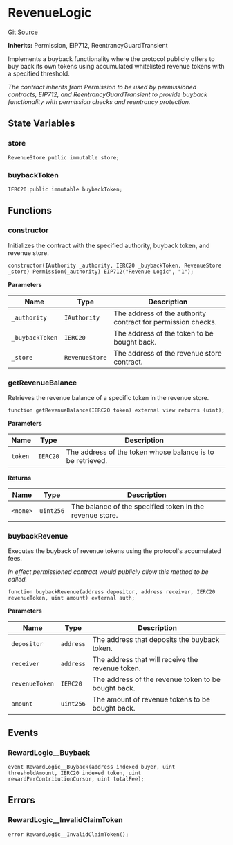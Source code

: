 # RevenueLogic
[Git Source](https://github.com/GMX-Blueberry-Club/puppet-contracts/blob/9c0e4bd812e2fadc24247bdb9759d2c34c92a190/src/tokenomics/RevenueLogic.sol)

**Inherits:**
Permission, EIP712, ReentrancyGuardTransient

Implements a buyback functionality where the protocol publicly offers to buy back its own tokens using accumulated whitelisted revenue
tokens with a specified threshold.

*The contract inherits from Permission to be used by permissioned contracts, EIP712, and ReentrancyGuardTransient to provide buyback
functionality with permission checks and reentrancy protection.*


## State Variables
### store

```solidity
RevenueStore public immutable store;
```


### buybackToken

```solidity
IERC20 public immutable buybackToken;
```


## Functions
### constructor

Initializes the contract with the specified authority, buyback token, and revenue store.


```solidity
constructor(IAuthority _authority, IERC20 _buybackToken, RevenueStore _store) Permission(_authority) EIP712("Revenue Logic", "1");
```
**Parameters**

|Name|Type|Description|
|----|----|-----------|
|`_authority`|`IAuthority`|The address of the authority contract for permission checks.|
|`_buybackToken`|`IERC20`|The address of the token to be bought back.|
|`_store`|`RevenueStore`|The address of the revenue store contract.|


### getRevenueBalance

Retrieves the revenue balance of a specific token in the revenue store.


```solidity
function getRevenueBalance(IERC20 token) external view returns (uint);
```
**Parameters**

|Name|Type|Description|
|----|----|-----------|
|`token`|`IERC20`|The address of the token whose balance is to be retrieved.|

**Returns**

|Name|Type|Description|
|----|----|-----------|
|`<none>`|`uint256`|The balance of the specified token in the revenue store.|


### buybackRevenue

Executes the buyback of revenue tokens using the protocol's accumulated fees.

*In effect permissioned contract would publicly allow this method to be called.*


```solidity
function buybackRevenue(address depositor, address receiver, IERC20 revenueToken, uint amount) external auth;
```
**Parameters**

|Name|Type|Description|
|----|----|-----------|
|`depositor`|`address`|The address that deposits the buyback token.|
|`receiver`|`address`|The address that will receive the revenue token.|
|`revenueToken`|`IERC20`|The address of the revenue token to be bought back.|
|`amount`|`uint256`|The amount of revenue tokens to be bought back.|


## Events
### RewardLogic__Buyback

```solidity
event RewardLogic__Buyback(address indexed buyer, uint thresholdAmount, IERC20 indexed token, uint rewardPerContributionCursor, uint totalFee);
```

## Errors
### RewardLogic__InvalidClaimToken

```solidity
error RewardLogic__InvalidClaimToken();
```

